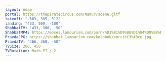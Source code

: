 ```yaml
---
layout: Adam
portal: https://thepiratecircus.com/Namur/scene.gltf
takeoff: "-563, 385, 312"
landing: "433, 500, -180"
ShabbatTV: "433, 360, -50"
ShabbatMP4: https://moses.lamourism.com/porn/%D1%81%D0%BE%D1%84%D0%B8%D0%BA%D0%BE.webm
PravdaJPG: https://shabbat.lamourism.com/kolobok/sorci%C3%A8re.jpg
PravdaTV: "466, 360, -50"
TVSize: 280, 450
TVRotation: Math.PI / 2
---
```

